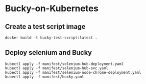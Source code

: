 # Bucky-on-Kubernetes

## Create a test script image

```
docker build -t bucky-test-script:latest .
```

## Deploy selenium and Bucky

```
kubectl apply -f manifest/selenium-hub-deployment.yaml
kubectl apply -f manifest/selenium-hub-svc.yaml
kubectl apply -f manifest/selenium-node-chrome-deployment.yaml
kubectl apply -f manifest/bucky.yaml
```